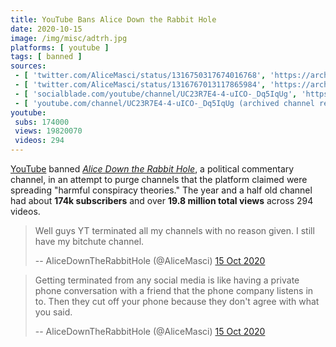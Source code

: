 ```yaml
---
title: YouTube Bans Alice Down the Rabbit Hole
date: 2020-10-15
image: /img/misc/adtrh.jpg
platforms: [ youtube ]
tags: [ banned ]
sources:
 - [ 'twitter.com/AliceMasci/status/1316750317674016768', 'https://archive.is/R49d1' ]
 - [ 'twitter.com/AliceMasci/status/1316767013117865984', 'https://archive.is/DCmRW' ]
 - [ 'socialblade.com/youtube/channel/UC23R7E4-4-uICO-_Dq5IqUg', 'https://archive.is/COG8F' ]
 - [ 'youtube.com/channel/UC23R7E4-4-uICO-_Dq5IqUg (archived channel removal)', 'https://archive.is/u0fSf/image' ]
youtube:
 subs: 174000
 views: 19820070
 videos: 294
---
```


[YouTube](/youtube/) banned [_Alice Down the Rabbit
Hole_](https://www.bitchute.com/channel/uwiaOStnHXwB/), a political commentary
channel, in an attempt to purge channels that the platform claimed were
spreading "harmful conspiracy theories." The year and a half old channel had
about **174k subscribers** and over **19.8 million total views** across 294
videos.

> Well guys YT terminated all my channels with no reason given. I still have my
> bitchute channel.
>
> -- AliceDownTheRabbitHole (@AliceMasci) [15 Oct 2020](https://archive.is/R49d1)

> Getting terminated from any social media is like having a private phone
> conversation with a friend that the phone company listens in to. Then they
> cut off your phone because they don't agree with what you said.
>
> -- AliceDownTheRabbitHole (@AliceMasci) [15 Oct 2020](https://archive.is/DCmRW)
